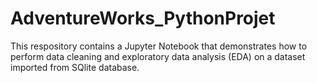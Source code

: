 # AdventureWorks_PythonProjet
This respository contains a Jupyter Notebook that demonstrates how to perform data cleaning and exploratory data analysis (EDA) on a dataset imported from SQlite database. 
